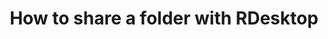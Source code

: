---
layout: post
title: "How to share a folder with RDesktop"
excerpt: "Have you wondered how to share a particular folder during a remote desktop session with RDesktop?"
modified: 2014-02-06 08:23:12 +0300
categories: articles
tags: [rdp, remote desktop, windows, rdesktop]
image:
  feature: 
  credit: 
  creditlink: 
comments: true
share: true
published: false
---
